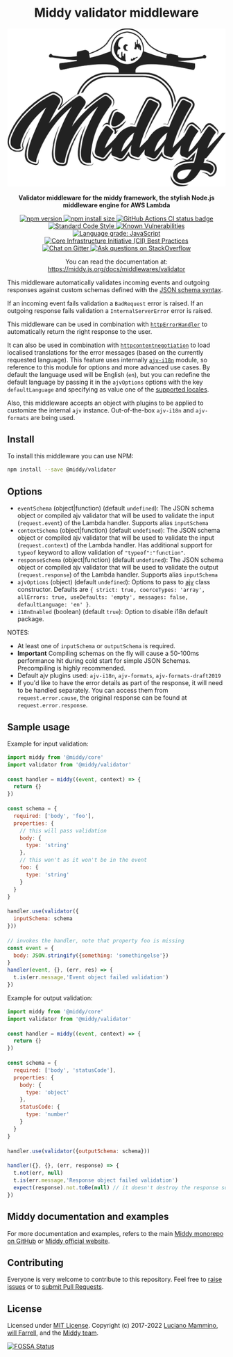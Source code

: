 <div align="center">
  <h1>Middy validator middleware</h1>
  <img alt="Middy logo" src="https://raw.githubusercontent.com/middyjs/middy/main/docs/img/middy-logo.svg"/>
  <p><strong>Validator middleware for the middy framework, the stylish Node.js middleware engine for AWS Lambda</strong></p>
<p>
  <a href="https://www.npmjs.com/package/@middy/validator?activeTab=versions">
    <img src="https://badge.fury.io/js/%40middy%2Fvalidator.svg" alt="npm version" style="max-width:100%;">
  </a>
  <a href="https://packagephobia.com/result?p=@middy/validator">
    <img src="https://packagephobia.com/badge?p=@middy/validator" alt="npm install size" style="max-width:100%;">
  </a>
  <a href="https://github.com/middyjs/middy/actions/workflows/tests.yml">
    <img src="https://github.com/middyjs/middy/actions/workflows/tests.yml/badge.svg?branch=main&event=push" alt="GitHub Actions CI status badge" style="max-width:100%;">
  </a>
  <br/>
   <a href="https://standardjs.com/">
    <img src="https://img.shields.io/badge/code_style-standard-brightgreen.svg" alt="Standard Code Style"  style="max-width:100%;">
  </a>
  <a href="https://snyk.io/test/github/middyjs/middy">
    <img src="https://snyk.io/test/github/middyjs/middy/badge.svg" alt="Known Vulnerabilities" data-canonical-src="https://snyk.io/test/github/middyjs/middy" style="max-width:100%;">
  </a>
  <a href="https://lgtm.com/projects/g/middyjs/middy/context:javascript">
    <img src="https://img.shields.io/lgtm/grade/javascript/g/middyjs/middy.svg?logo=lgtm&logoWidth=18" alt="Language grade: JavaScript" style="max-width:100%;">
  </a>
  <a href="https://bestpractices.coreinfrastructure.org/projects/5280">
    <img src="https://bestpractices.coreinfrastructure.org/projects/5280/badge" alt="Core Infrastructure Initiative (CII) Best Practices"  style="max-width:100%;">
  </a>
  <br/>
  <a href="https://gitter.im/middyjs/Lobby">
    <img src="https://badges.gitter.im/gitterHQ/gitter.svg" alt="Chat on Gitter" style="max-width:100%;">
  </a>
  <a href="https://stackoverflow.com/questions/tagged/middy?sort=Newest&uqlId=35052">
    <img src="https://img.shields.io/badge/StackOverflow-[middy]-yellow" alt="Ask questions on StackOverflow" style="max-width:100%;">
  </a>
</p>
<p>You can read the documentation at: <a href="https://middy.js.org/docs/middlewares/validator">https://middy.js.org/docs/middlewares/validator</a></p>
</div>

This middleware automatically validates incoming events and outgoing responses against custom
schemas defined with the [JSON schema syntax](https://json-schema.org/).

If an incoming event fails validation a `BadRequest` error is raised.
If an outgoing response fails validation a `InternalServerError` error is
raised.

This middleware can be used in combination with
[`httpErrorHandler`](#httperrorhandler) to automatically return the right
response to the user.

It can also be used in combination with [`httpcontentnegotiation`](#httpContentNegotiation) to load localised translations for the error messages (based on the currently requested language). This feature uses internally [`ajv-i18n`](https://www.npmjs.com/package/ajv-i18n) module, so reference to this module for options and more advanced use cases. By default the language used will be English (`en`), but you can redefine the default language by passing it in the `ajvOptions` options with the key `defaultLanguage` and specifying as value one of the [supported locales](https://www.npmjs.com/package/ajv-i18n#supported-locales).

Also, this middleware accepts an object with plugins to be applied to customize the internal `ajv` instance. Out-of-the-box `ajv-i18n` and `ajv-formats` are being used.

## Install

To install this middleware you can use NPM:

```bash
npm install --save @middy/validator
```


## Options

 - `eventSchema` (object|function) (default `undefined`): The JSON schema object or compiled ajv validator that will be used
   to validate the input (`request.event`) of the Lambda handler. Supports alias `inputSchema`
- `contextSchema` (object|function) (default `undefined`): The JSON schema object or compiled ajv validator that will be used
  to validate the input (`request.context`) of the Lambda handler. Has additional support for `typeof` keyword to allow validation of `"typeof":"function"`.
 - `responseSchema` (object|function) (default `undefined`): The JSON schema object or compiled ajv validator that will be used
   to validate the output (`request.response`) of the Lambda handler. Supports alias `inputSchema`
 - `ajvOptions` (object) (default `undefined`): Options to pass to [ajv](https://ajv.js.org/docs/api.html#options)
    class constructor. Defaults are `{ strict: true, coerceTypes: 'array', allErrors: true, useDefaults: 'empty', messages: false, defaultLanguage: 'en' }`.
 - `i18nEnabled` (boolean) (default `true`): Option to disable i18n default package.

NOTES:
- At least one of `inputSchema` or `outputSchema` is required.
- **Important** Compiling schemas on the fly will cause a 50-100ms performance hit during cold start for simple JSON Schemas. Precompiling is highly recommended.
- Default ajv plugins used: `ajv-i18n`, `ajv-formats`, `ajv-formats-draft2019`
- If you'd like to have the error details as part of the response, it will need to be handled separately. You can access them from `request.error.cause`, the original response can be found at `request.error.response`. 

## Sample usage

Example for input validation:

```javascript
import middy from '@middy/core'
import validator from '@middy/validator'

const handler = middy((event, context) => {
  return {}
})

const schema = {
  required: ['body', 'foo'],
  properties: {
    // this will pass validation
    body: {
      type: 'string'
    },
    // this won't as it won't be in the event
    foo: {
      type: 'string'
    }
  }
}

handler.use(validator({
  inputSchema: schema
}))

// invokes the handler, note that property foo is missing
const event = {
  body: JSON.stringify({something: 'somethingelse'})
}
handler(event, {}, (err, res) => {
  t.is(err.message,'Event object failed validation')
})
```

Example for output validation:

```javascript
import middy from '@middy/core'
import validator from '@middy/validator'

const handler = middy((event, context) => {
  return {}
})

const schema = {
  required: ['body', 'statusCode'],
  properties: {
    body: {
      type: 'object'
    },
    statusCode: {
      type: 'number'
    }
  }
}

handler.use(validator({outputSchema: schema}))

handler({}, {}, (err, response) => {
  t.not(err, null)
  t.is(err.message,'Response object failed validation')
  expect(response).not.toBe(null) // it doesn't destroy the response so it can be used by other middlewares
})
```



## Middy documentation and examples

For more documentation and examples, refers to the main [Middy monorepo on GitHub](https://github.com/middyjs/middy) or [Middy official website](https://middy.js.org).


## Contributing

Everyone is very welcome to contribute to this repository. Feel free to [raise issues](https://github.com/middyjs/middy/issues) or to [submit Pull Requests](https://github.com/middyjs/middy/pulls).


## License

Licensed under [MIT License](LICENSE). Copyright (c) 2017-2022 [Luciano Mammino](https://github.com/lmammino), [will Farrell](https://github.com/willfarrell), and the [Middy team](https://github.com/middyjs/middy/graphs/contributors).

<a href="https://app.fossa.io/projects/git%2Bgithub.com%2Fmiddyjs%2Fmiddy?ref=badge_large">
  <img src="https://app.fossa.io/api/projects/git%2Bgithub.com%2Fmiddyjs%2Fmiddy.svg?type=large" alt="FOSSA Status"  style="max-width:100%;">
</a>
